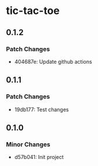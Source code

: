 # tic-tac-toe

## 0.1.2

### Patch Changes

- 404687e: Update github actions

## 0.1.1

### Patch Changes

- 19db177: Test changes

## 0.1.0

### Minor Changes

- d57b041: Init project
